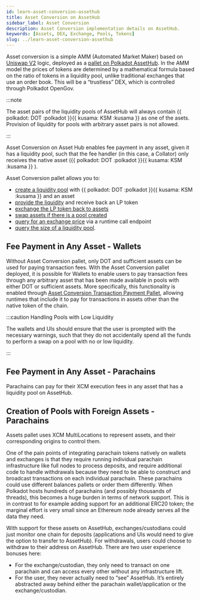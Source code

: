 ```yaml
---
id: learn-asset-conversion-assethub
title: Asset Conversion on AssetHub
sidebar_label: Asset Conversion
description: Asset Conversion implementation details on AssetHub.
keywords: [Assets, DEX, Exchange, Pools, Tokens]
slug: ../learn-asset-conversion-assethub
---
```


Asset conversion is a simple AMM (Automated Market Maker) based on
[Uniswap V2](https://github.com/Uniswap/v2-core) logic, deployed as a
[pallet on Polkadot AssetHub](https://github.com/paritytech/polkadot-sdk/tree/master/substrate/frame/asset-conversion).
In the AMM model the prices of tokens are determined by a mathematical formula based on the ratio of
tokens in a liquidity pool, unlike traditional exchanges that use an order book. This will be a
“trustless” DEX, which is controlled through Polkadot OpenGov.

:::note

The asset pairs of the liquidity pools of AssetHub will always contain
{{ polkadot: DOT :polkadot }}{{ kusama: KSM :kusama }} as one of the asets. Provision of liquidity
for pools with arbitrary asset pairs is not allowed.

:::

Asset Conversion on Asset Hub enables fee payment in any asset, given it has a liquidity pool, such
that the fee handler (in this case, a Collator) only receives the native asset
({{ polkadot: DOT :polkadot }}{{ kusama: KSM :kusama }} ).

Asset Conversion pallet allows you to:

- [create a liquidity pool](https://docs.rs/pallet-asset-conversion/latest/pallet_asset_conversion/pallet/struct.Pallet.html#method.create_pool)
  with {{ polkadot: DOT :polkadot }}{{ kusama: KSM :kusama }} and an asset
- [provide the liquidity](https://docs.rs/pallet-asset-conversion/latest/pallet_asset_conversion/pallet/struct.Pallet.html#method.add_liquidity)
  and receive back an LP token
- [exchange the LP token back to assets](https://docs.rs/pallet-asset-conversion/latest/pallet_asset_conversion/pallet/struct.Pallet.html#method.remove_liquidity)
- [swap assets if there is a pool created](https://docs.rs/pallet-asset-conversion/latest/pallet_asset_conversion/pallet/struct.Pallet.html#method.swap_exact_tokens_for_tokens)
- [query for an exchange price](https://docs.rs/pallet-asset-conversion/latest/pallet_asset_conversion/trait.AssetConversionApi.html#method.quote_price_exact_tokens_for_tokens)
  via a runtime call endpoint
- [query the size of a liquidity pool](https://docs.rs/pallet-asset-conversion/latest/pallet_asset_conversion/trait.AssetConversionApi.html#method.get_reserves).

## Fee Payment in Any Asset - Wallets

Without Asset Conversion pallet, only DOT and sufficient assets can be used for paying transaction
fees. With the Asset Conversion pallet deployed, it is possible for Wallets to enable users to pay
transaction fees through any arbitrary asset that has been made available in pools with either DOT
or sufficient assets. More specifically, this functionality is enabled through
[Asset Conversion Transaction Payment Pallet](https://github.com/paritytech/polkadot-sdk/tree/cdc8d197e6d487ef54f7e16767b5c1ab041c8b10/substrate/frame/transaction-payment/asset-conversion-tx-payment),
allowing runtimes that include it to pay for transactions in assets other than the native token of
the chain.

:::caution Handling Pools with Low Liquidity

The wallets and UIs should ensure that the user is prompted with the necessary warnings, such that
they do not accidentally spend all the funds to perform a swap on a pool with no or low liquidity.

:::

## Fee Payment in Any Asset - Parachains

Parachains can pay for their XCM execution fees in any asset that has a liquidity pool on AssetHub.

## Creation of Pools with Foreign Assets - Parachains

Assets pallet uses XCM MultiLocations to represent assets, and their corresponding origins to
control them.

One of the pain points of integrating parachain tokens natively on wallets and exchanges is that
they require running individual parachain infrastructure like full nodes to process deposits, and
require additional code to handle withdrawals because they need to be able to construct and
broadcast transactions on each individual parachain. These parachains could use different balances
pallets or order them differently. When Polkadot hosts hundreds of parachains (and possibly
thousands of threads), this becomes a huge burden in terms of network support. This is in contrast
to for example adding support for an additional ERC20 token; the marginal effort is very small since
an Ethereum node already serves all the data they need.

With support for these assets on AssetHub, exchanges/custodians could just monitor one chain for
deposits (applications and UIs would need to give the option to transfer to AssetHub). For
withdrawals, users could choose to withdraw to their address on AssetHub. There are two user
experience bonuses here:

- For the exchange/custodian, they only need to transact on one parachain and can access every other
  without any infrastructure lift.
- For the user, they never actually need to “see” AssetHub. It’s entirely abstracted away behind
  either the parachain wallet/application or the exchange/custodian.
